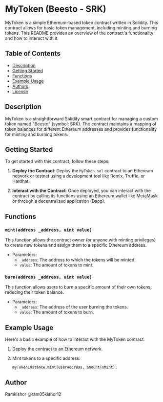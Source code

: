 # MyToken (Beesto - SRK)

MyToken is a simple Ethereum-based token contract written in Solidity. This contract allows for basic token management, including minting and burning tokens. This README provides an overview of the contract's functionality and how to interact with it.

## Table of Contents

- [Description](#description)
- [Getting Started](#getting-started)
- [Functions](#functions)
- [Example Usage](#example-usage)
- [Authors](#authors)
- [License](#license)

## Description

MyToken is a straightforward Solidity smart contract for managing a custom token named "Beesto" (symbol: SRK). The contract maintains a mapping of token balances for different Ethereum addresses and provides functionality for minting and burning tokens.

## Getting Started

To get started with this contract, follow these steps:

1. **Deploy the Contract**: Deploy the `MyToken.sol` contract to an Ethereum network or testnet using a development tool like Remix, Truffle, or Hardhat.

2. **Interact with the Contract**: Once deployed, you can interact with the contract by calling its functions using an Ethereum wallet like MetaMask or through a decentralized application (Dapp).

## Functions

### `mint(address _address, uint value)`

This function allows the contract owner (or anyone with minting privileges) to create new tokens and assign them to a specific Ethereum address.

- Parameters:
  - `_address`: The address to which the tokens will be minted.
  - `value`: The amount of tokens to mint.

### `burn(address _address, uint value)`

This function allows users to burn a specific amount of their own tokens, reducing their token balance.

- Parameters:
  - `_address`: The address of the user burning the tokens.
  - `value`: The amount of tokens to burn.

## Example Usage

Here's a basic example of how to interact with the MyToken contract:

1. Deploy the contract to an Ethereum network.

2. Mint tokens to a specific address:
   ```solidity
   myTokenInstance.mint(userAddress, amountToMint);

## Author 

Ramkishor @ram05kishor12
